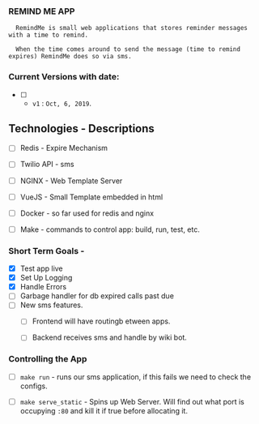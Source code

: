 ### REMIND ME APP
```
  RemindMe is small web applications that stores reminder messages with a time to remind.

  When the time comes around to send the message (time to remind expires) RemindMe does so via sms.
```

### Current Versions with date:
- [ ] - `v1` : `Oct, 6, 2019`.

## Technologies - Descriptions
- [ ] Redis - Expire Mechanism
- [ ] Twilio API - sms
- [ ] NGINX - Web Template Server
- [ ] VueJS - Small Template embedded in html
- [ ] Docker - so far used for redis and nginx  
- [ ] Make - commands to control app: build, run, test, etc.


### Short Term Goals -
- [x] Test app live
- [x] Set Up Logging
- [x] Handle Errors
- [ ] Garbage handler for db expired calls past due
- [ ] New sms features.
    - [ ] Frontend will have routingb etween apps.
    - [ ] Backend receives sms and handle by wiki bot.



### Controlling the App 
  - [ ] `make run` - runs our sms application, if this fails we need to check the configs.
  - [ ] `make serve_static` - Spins up Web Server. Will find out what port is occupying `:80` and kill it if true before allocating it.

